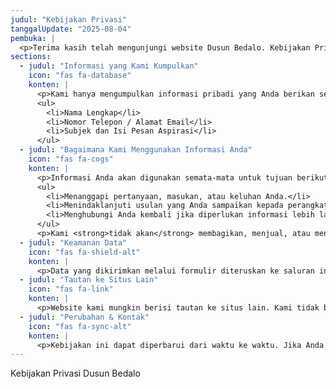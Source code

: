 ```yaml
---
judul: "Kebijakan Privasi"
tanggalUpdate: "2025-08-04"
pembuka: |
  <p>Terima kasih telah mengunjungi website Dusun Bedalo. Kebijakan Privasi ini menjelaskan bagaimana kami mengumpulkan, menggunakan, dan melindungi informasi pribadi yang mungkin Anda berikan saat menggunakan situs kami.</p>
sections:
  - judul: "Informasi yang Kami Kumpulkan"
    icon: "fas fa-database"
    konten: |
      <p>Kami hanya mengumpulkan informasi pribadi yang Anda berikan secara sukarela melalui <strong>Formulir Aspirasi</strong> di halaman Kontak. Informasi yang kami kumpulkan meliputi:</p>
      <ul>
        <li>Nama Lengkap</li>
        <li>Nomor Telepon / Alamat Email</li>
        <li>Subjek dan Isi Pesan Aspirasi</li>
      </ul>
  - judul: "Bagaimana Kami Menggunakan Informasi Anda"
    icon: "fas fa-cogs"
    konten: |
      <p>Informasi Anda akan digunakan semata-mata untuk tujuan berikut:</p>
      <ul>
        <li>Menanggapi pertanyaan, masukan, atau keluhan Anda.</li>
        <li>Menindaklanjuti usulan yang Anda sampaikan kepada perangkat dusun.</li>
        <li>Menghubungi Anda kembali jika diperlukan informasi lebih lanjut.</li>
      </ul>
      <p>Kami <strong>tidak akan</strong> membagikan, menjual, atau menyewakan informasi pribadi Anda kepada pihak ketiga.</p>
  - judul: "Keamanan Data"
    icon: "fas fa-shield-alt"
    konten: |
      <p>Data yang dikirimkan melalui formulir diteruskan ke saluran internal perangkat dusun dan tidak disimpan di server website ini.</p>
  - judul: "Tautan ke Situs Lain"
    icon: "fas fa-link"
    konten: |
      <p>Website kami mungkin berisi tautan ke situs lain. Kami tidak bertanggung jawab atas konten atau kebijakan privasi situs pihak ketiga.</p>
  - judul: "Perubahan & Kontak"
    icon: "fas fa-sync-alt"
    konten: |
      <p>Kebijakan ini dapat diperbarui dari waktu ke waktu. Jika Anda memiliki pertanyaan, silakan hubungi kami melalui halaman <a href="/kontak">Kontak</a>.</p>
---
```


Kebijakan Privasi Dusun Bedalo